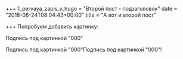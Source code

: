 +++
1_pervaya_zapis_v_hugo = "Второй пост - подзаголовок"
date = "2018-06-24T08:04:43+00:00"
title = "А вот и второй пост"

+++
Попробуем добавить картинку:

Подпись под картинкой "000"

Подпись под картинкой "000"Подпись под картинкой "000"!
